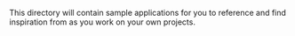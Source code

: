 

This directory will contain sample applications for you to reference and find inspiration from as you work on your own projects.
